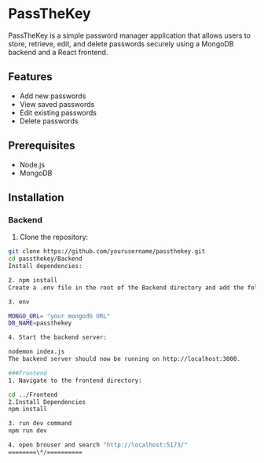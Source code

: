 # PassTheKey

PassTheKey is a simple password manager application that allows users to store, retrieve, edit, and delete passwords securely using a MongoDB backend and a React frontend.

## Features

- Add new passwords
- View saved passwords
- Edit existing passwords
- Delete passwords

## Prerequisites

- Node.js
- MongoDB

## Installation

### Backend

1. Clone the repository:

```bash
git clone https://github.com/yourusername/passthekey.git
cd passthekey/Backend
Install dependencies:

2. npm install
Create a .env file in the root of the Backend directory and add the following environment variables:

3. env

MONGO_URL= "your mongodb URL"
DB_NAME=passthekey

4. Start the backend server:

nodemon index.js
The backend server should now be running on http://localhost:3000.

###Frontend
1. Navigate to the frontend directory:

cd ../Frontend
2.Install Dependencies
npm install

3. run dev command
npm run dev

4. open brouser and search "http://localhost:5173/"
========\*/==========
